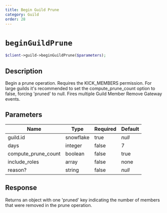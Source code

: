 ```yaml
---
title: Begin Guild Prune
category: Guild
order: 28
---
```


# `beginGuildPrune`

```php
$client->guild->beginGuildPrune($parameters);
```

## Description

Begin a prune operation. Requires the KICK_MEMBERS permission.  For large guilds it&#039;s recommended to set the compute_prune_count option to false, forcing &#039;pruned&#039; to null. Fires multiple Guild Member Remove Gateway events.

## Parameters


Name | Type | Required | Default
--- | --- | --- | ---
guild.id | snowflake | true | *null*
days | integer | false | 7
compute_prune_count | boolean | false | true
include_roles | array | false | none
reason? | string | false | *null*

## Response

Returns an object with one &#039;pruned&#039; key indicating the number of members that were removed in the prune operation.

